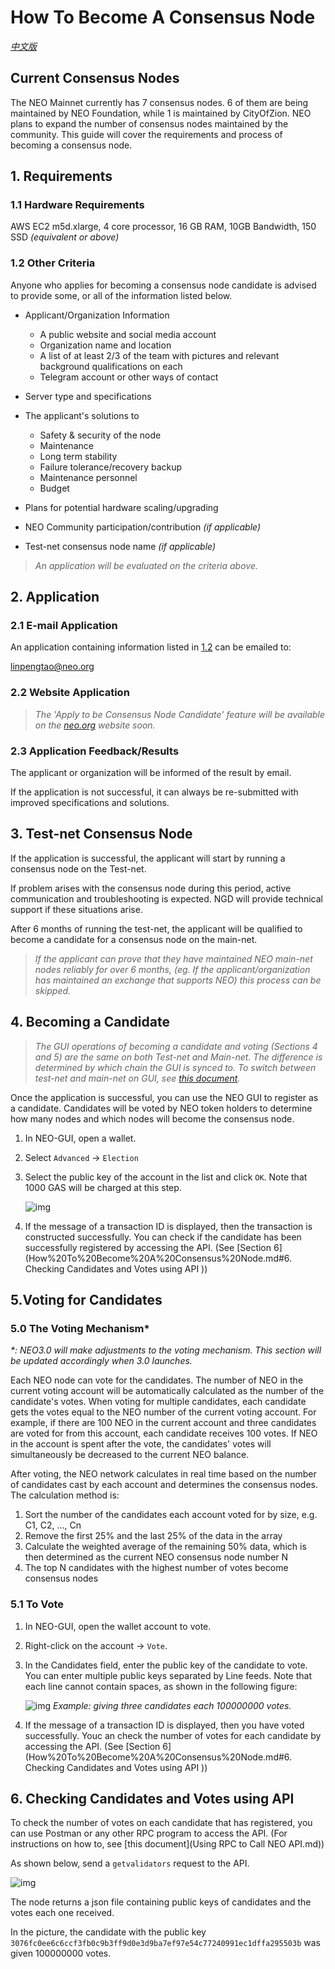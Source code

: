 # How To Become A Consensus Node
*[中文版](如何成为共识节点.md)*

## Current Consensus Nodes

The NEO Mainnet currently has 7 consensus nodes. 6 of them are being maintained by NEO Foundation, while 1 is maintained by CityOfZion. NEO plans to expand the number of consensus nodes maintained by the community. This guide will cover the requirements and process of becoming a consensus node. 

## 1. Requirements

### 1.1 Hardware Requirements

AWS EC2 m5d.xlarge, 4 core processor, 16 GB RAM, 10GB Bandwidth, 150 SSD  *(equivalent or above)*

### 1.2 Other Criteria

Anyone who applies for becoming a consensus node candidate is advised to provide some, or all of the information listed below. 

- Applicant/Organization Information

  - A public website and social media account
  - Organization name and location
  - A list of at least 2/3 of the team with pictures and relevant background qualifications on each
  - Telegram account or other ways of contact

- Server type and specifications

- The applicant's solutions to

  - Safety & security of the node
  - Maintenance
  - Long term stability
  - Failure tolerance/recovery backup
  - Maintenance personnel
  - Budget

- Plans for potential hardware scaling/upgrading

- NEO Community participation/contribution *(if applicable)*

- Test-net consensus node name *(if applicable)*

> *An application will be evaluated on the criteria above.*

## 2. Application

### 2.1 E-mail Application

An application containing information listed in [1.2](#12-other-criteria) can be emailed to: 

linpengtao@neo.org

### 2.2 Website Application

> *The 'Apply to be Consensus Node Candidate' feature will be available on the [neo.org](neo.org) website soon.*

### 2.3 Application Feedback/Results

The applicant or organization will be informed of the result by email. 

If the application is not successful, it can always be re-submitted with improved specifications and solutions. 

## 3. Test-net Consensus Node

If the application is successful, the applicant will start by running a consensus node on the Test-net. 

If problem arises with the consensus node during this period, active communication and troubleshooting is expected. NGD will provide technical support if these situations arise. 

After 6 months of running the test-net, the applicant will be qualified to become a candidate for a consensus node on the main-net. 

> *If the applicant can prove that they have maintained NEO main-net nodes reliably for over 6 months, (eg. If the applicant/organization has maintained an exchange that supports NEO) this process can be skipped.*

## 4. Becoming a Candidate

> *The GUI operations of becoming a candidate and voting (Sections 4 and 5) are the same on both Test-net and Main-net. The difference is determined by which chain the GUI is synced to. To switch between test-net and main-net on GUI, see [this document](http://docs.neo.org/en-us/network/testnet.html).* 

Once the application is successful, you can use the NEO GUI to register as a candidate. Candidates will be voted by NEO token holders to determine how many nodes and which nodes will become the consensus node. 

1. In NEO-GUI, open a wallet. 

2. Select `Advanced` -> `Election` 

3. Select the public key of the account in the list and click `OK`. Note that 1000 GAS will be charged at this step.

   ![img](img/candidate-EN.png)

4. If the message of a transaction ID is displayed, then the transaction is constructed successfully. You can check if the candidate has been successfully registered by accessing the API. (See [Section 6](How%20To%20Become%20A%20Consensus%20Node.md#6. Checking Candidates and Votes using API ))

## 5.Voting for Candidates

### 5.0 The Voting Mechanism\*

*\*: NEO3.0 will make adjustments to the voting mechanism. This section will be updated accordingly when 3.0 launches.*

Each NEO node can vote for the candidates. The number of NEO in the current voting account will be automatically calculated as the number of the candidate's votes. When voting for multiple candidates, each candidate gets the votes equal to the NEO number of the current voting account. For example, if there are 100 NEO in the current account and three candidates are voted for from this account, each candidate receives 100 votes. If NEO in the account is spent after the vote, the candidates' votes will simultaneously be decreased to the current NEO balance.

After voting, the NEO network calculates in real time based on the number of candidates cast by each account and determines the consensus nodes. The calculation method is:

1. Sort the number of the candidates each account voted for by size, e.g. C1, C2, ..., Cn
2. Remove the first 25% and the last 25% of the data in the array
3. Calculate the weighted average of the remaining 50% data, which is then determined as the current NEO consensus node number N
4. The top N candidates with the highest number of votes become consensus nodes

### 5.1 To Vote

1. In NEO-GUI, open the wallet account to vote. 

2. Right-click on the account -> `Vote`.

3. In the Candidates field, enter the public key of the candidate to vote. You can enter multiple public keys separated by Line feeds. Note that each line cannot contain spaces, as shown in the following figure:

   ![img](img/votemulti-EN.png)
   *Example: giving three candidates each 100000000 votes.*

4. If the message of a transaction ID is displayed, then you have voted successfully. Youc an check the number of votes for each candidate by accessing the API. (See [Section 6](How%20To%20Become%20A%20Consensus%20Node.md#6. Checking Candidates and Votes using API ))

## 6. Checking Candidates and Votes using API

To check the number of votes on each candidate that has registered, you can use Postman or any other RPC program to access the API. (For instructions on how to, see [this document](Using RPC to Call NEO API.md))

As shown below, send a `getvalidators` request to the API. 

![img](img/getvalidator2.png)

The node returns a json file containing public keys of candidates and the votes each one received. 

In the picture, the candidate with the public key `3076fc0ee6c6ccf3fb0c9b3ff9d0e3d9ba7ef97e54c77240991ec1dffa295503b` was given 100000000 votes. 
